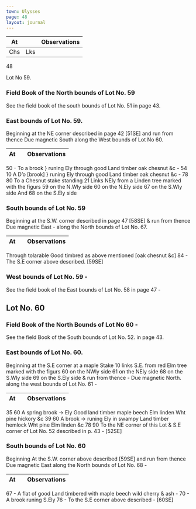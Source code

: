 ```yaml
---
town: Ulysses
page: 48
layout: journal
---
```


| At |    | Observations |
| -- | -- | ------------ |
| Chs | Lks | |

48

Lot No 59.
### Field Book of the North bounds of Lot No. 59
See the field book of the south bounds of Lot No. 51 in page 43.

### East bounds of Lot No. 59.
Beginning at the NE corner described in page 42 [51SE] and run from thence Due magnetic South along the West bounds of Lot No 60.

| At |    | Observations |
| -- | -- | ------------ |
50  -  To a brook }  runing Ely through good Land timber oak chesnut &c - 
54  10  A D’o [brook] } runing Ely through good Land timber oak chesnut &c - 
78  80  To a Chesnut stake standing 21 Links NEly from a Linden tree marked with the
 figurs 59 on the N.Wly side 60 on the N.Ely side 67 on the S.Wly side And 68 on the S.Ely side

### South bounds of Lot No. 59
Beginning at the S.W. corner described in page 47 [58SE] & run from thence Due magnetic East - along the North bounds of Lot No. 67.

| At |    | Observations |
| -- | -- | ------------ |
Through tolarable Good timbred as above mentioned [oak chesnut &c]
84  -  The S.E corner above described. [59SE]

### West bounds of Lot No. 59 - 
See the field book of the East bounds of Lot No. 58 in page 47 - 

## Lot No. 60
### Field Book of the North Bounds of Lot No 60 - 
See the field Book of the South bounds of Lot No. 52. in page 43.

### East bounds of Lot No. 60.
Beginning at the S.E corner at a maple Stake 10 links S.E. from red Elm tree marked with the figurs 60 on the NWly side 61 on the NEly side 68 on the S.Wly side 69 on the S.Ely side & run from thence - Due magnetic North. along the west bounds of Lot No. 61 -

| At |    | Observations |
| -- | -- | ------------ |
35  60  A spring brook → Ely Good land timber maple beech Elm linden Wht pine
 hickory &c
39  60  A brook → runing Ely in swampy Land timber hemlock Wht pine Elm linden &c
78  90  To the NE corner of this Lot & S.E corner of Lot No. 52 described in p. 43 - [52SE]

### South bounds of Lot No. 60
Beginning At the S.W. corner above described [59SE] and run from thence Due magnetic East along the North bounds of Lot No. 68 - 

| At |    | Observations |
| -- | -- | ------------ |
67  -   A flat of good Land timbered with maple beech wild cherry & ash -
70   -  A brook runing S.Ely
76  -  To the S.E corner above described - [60SE]

